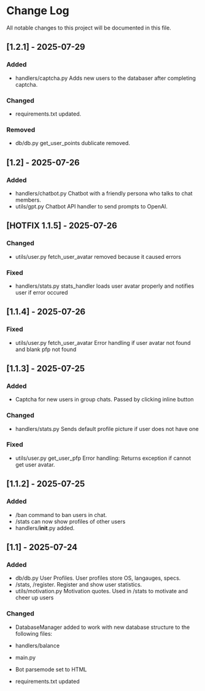 # Change Log
All notable changes to this project will be documented in this file.

## [1.2.1] - 2025-07-29
### Added
- handlers/captcha.py Adds new users to the databaser after completing captcha.

### Changed
- requirements.txt updated.

### Removed
- db/db.py get_user_points dublicate removed.

## [1.2] - 2025-07-26
### Added
- handlers/chatbot.py Chatbot with a friendly persona who talks to chat members.
- utils/gpt.py Chatbot API handler to send prompts to OpenAI.

## [HOTFIX 1.1.5] - 2025-07-26
### Changed
- utils/user.py fetch_user_avatar removed because it caused errors

### Fixed
- handlers/stats.py stats_handler loads user avatar properly and notifies user if error occured

## [1.1.4] - 2025-07-26
### Fixed
- utils/user.py fetch_user_avatar Error handling if user avatar not found and blank pfp not found


## [1.1.3] - 2025-07-25

### Added
- Captcha for new users in group chats. Passed by clicking inline button

### Changed
- handlers/stats.py Sends default profile picture if user does not have one

### Fixed
- utils/user.py get_user_pfp Error handling: Returns exception if cannot get user avatar.

## [1.1.2] - 2025-07-25

### Added
- /ban command to ban users in chat.
- /stats can now show profiles of other users
- handlers/__init__.py added.

## [1.1] - 2025-07-24

### Added
- db/db.py User Profiles. User profiles store OS, langauges, specs.
- /stats, /register. Register and show user statistics.
- utils/motivation.py Motivation quotes. Used in /stats to motivate and cheer up users

### Changed
- DatabaseManager added to work with new database structure to the following files:
 - handlers/balance
 - main.py

- Bot parsemode set to HTML
- requirements.txt updated